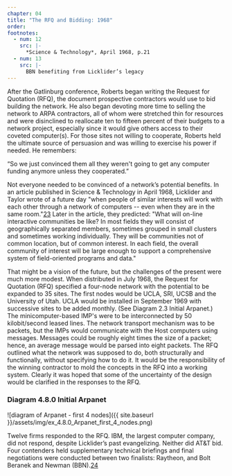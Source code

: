 ```yaml
---
chapter: 04
title: "The RFQ and Bidding: 1968"
order:
footnotes:
  - num: 12
    src: |-
      *Science & Technology*, April 1968, p.21 
  - num: 13
    src: |- 
      BBN benefiting from Licklider’s legacy
---
```


After the Gatlinburg conference, Roberts began writing the Request for Quotation (RFQ), the document prospective contractors would use to bid building the network. He also began devoting more time to selling the network to ARPA contractors, all of whom were stretched thin for resources and were disinclined to reallocate ten to fifteen percent of their budgets to a network project, especially since it would give others access to their coveted computer(s). For those sites not willing to cooperate, Roberts held the ultimate source of persuasion and was willing to exercise his power if needed. He remembers:

“So we just convinced them all they weren't going to get any computer funding anymore unless they cooperated.”

Not everyone needed to be convinced of a network’s potential benefits. In an article published in Science & Technology in April 1968, Licklider and Taylor wrote of a future day "when people of similar interests will work with each other through a network of computers -- even when they are in the same room."<a name="fnloc23" href="#fn23">23</a> Later in the article, they predicted: "What will on-line interactive communities be like? In most fields they will consist of geographically separated members, sometimes grouped in small clusters and sometimes working individually. They will be communities not of common location, but of common interest. In each field, the overall community of interest will be large enough to support a comprehensive system of field-oriented programs and data."

That might be a vision of the future, but the challenges of the present were much more modest. When distributed in July 1968, the Request for Quotation (RFQ) specified a four-node network with the potential to be expanded to 35 sites. The first nodes would be UCLA, SRI, UCSB and the University of Utah. UCLA would be installed in September 1969 with successive sites to be added monthly. (See Diagram 2.3 Initial Arpanet.) The minicomputer-based IMP's were to be interconnected by 50 kilobit/second leased lines. The network transport mechanism was to be packets, but the IMPs would communicate with the Host computers using messages. Messages could be roughly eight times the size of a packet; hence, an average message would be parsed into eight packets. The RFQ outlined what the network was supposed to do, both structurally and functionally, without specifying how to do it. It would be the responsibility of the winning contractor to mold the concepts in the RFQ into a working system. Clearly it was hoped that some of the uncertainty of the design would be clarified in the responses to the RFQ.

### Diagram 4.8.0 Initial Arpanet

![diagram of Arpanet - first 4 nodes]({{ site.baseurl }}/assets/img/ex_4.8.0_Arpanet_first_4_nodes.png)

 Twelve firms responded to the RFQ. IBM, the largest computer company, did not respond, despite Licklider’s past evangelizing. Neither did AT&T bid. Four contenders held supplementary technical briefings and final negotiations were conducted between two finalists: Raytheon, and Bolt Beranek and Newman (BBN).<a name="fnloc24" href="#fn24">24</a>
